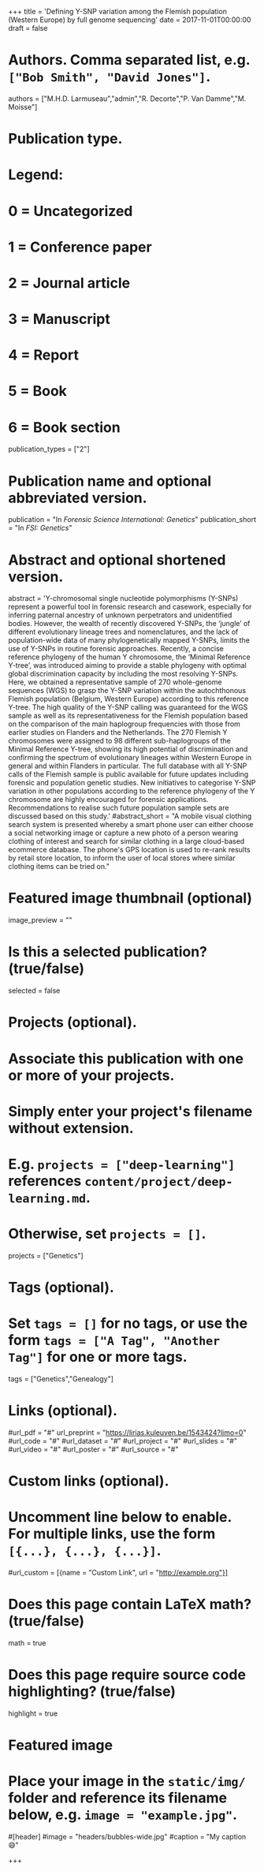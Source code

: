 +++
title = 'Defining Y-SNP variation among the Flemish population (Western Europe) by full genome sequencing'
date = 2017-11-01T00:00:00
draft = false

# Authors. Comma separated list, e.g. `["Bob Smith", "David Jones"]`.
authors = ["M.H.D. Larmuseau","admin","R. Decorte","P. Van Damme","M. Moisse"]

# Publication type.
# Legend:
# 0 = Uncategorized
# 1 = Conference paper
# 2 = Journal article
# 3 = Manuscript
# 4 = Report
# 5 = Book
# 6 = Book section
publication_types = ["2"]

# Publication name and optional abbreviated version.
publication = "In *Forensic Science International: Genetics*"
publication_short = "In *FSI: Genetics*"

# Abstract and optional shortened version.
abstract = 'Y-chromosomal single nucleotide polymorphisms (Y-SNPs) represent a powerful tool in forensic research and casework, especially for inferring paternal ancestry of unknown perpetrators and unidentified bodies. However, the wealth of recently discovered Y-SNPs, the ‘jungle’ of different evolutionary lineage trees and nomenclatures, and the lack of population-wide data of many phylogenetically mapped Y-SNPs, limits the use of Y-SNPs in routine forensic approaches. Recently, a concise reference phylogeny of the human Y chromosome, the ‘Minimal Reference Y-tree’, was introduced aiming to provide a stable phylogeny with optimal global discrimination capacity by including the most resolving Y-SNPs. Here, we obtained a representative sample of 270 whole-genome sequences (WGS) to grasp the Y-SNP variation within the autochthonous Flemish population (Belgium, Western Europe) according to this reference Y-tree. The high quality of the Y-SNP calling was guaranteed for the WGS sample as well as its representativeness for the Flemish population based on the comparison of the main haplogroup frequencies with those from earlier studies on Flanders and the Netherlands. The 270 Flemish Y chromosomes were assigned to 98 different sub-haplogroups of the Minimal Reference Y-tree, showing its high potential of discrimination and confirming the spectrum of evolutionary lineages within Western Europe in general and within Flanders in particular. The full database with all Y-SNP calls of the Flemish sample is public available for future updates including forensic and population genetic studies. New initiatives to categorise Y-SNP variation in other populations according to the reference phylogeny of the Y chromosome are highly encouraged for forensic applications. Recommendations to realise such future population sample sets are discussed based on this study.'
#abstract_short = "A mobile visual clothing search system is presented whereby a smart phone user can either choose a social networking image or capture a new photo of a person wearing clothing of interest and search for similar clothing in a large cloud-based ecommerce database. The phone's GPS location is used to re-rank results by retail store location, to inform the user of local stores where similar clothing items can be tried on."

# Featured image thumbnail (optional)
image_preview = ""

# Is this a selected publication? (true/false)
selected = false

# Projects (optional).
#   Associate this publication with one or more of your projects.
#   Simply enter your project's filename without extension.
#   E.g. `projects = ["deep-learning"]` references `content/project/deep-learning.md`.
#   Otherwise, set `projects = []`.
projects = ["Genetics"]

# Tags (optional).
#   Set `tags = []` for no tags, or use the form `tags = ["A Tag", "Another Tag"]` for one or more tags.
tags = ["Genetics","Genealogy"]

# Links (optional).
#url_pdf = "#"
url_preprint = "https://lirias.kuleuven.be/1543424?limo=0"
#url_code = "#"
#url_dataset = "#"
#url_project = "#"
#url_slides = "#"
#url_video = "#"
#url_poster = "#"
#url_source = "#"

# Custom links (optional).
#   Uncomment line below to enable. For multiple links, use the form `[{...}, {...}, {...}]`.
#url_custom = [{name = "Custom Link", url = "http://example.org"}]

# Does this page contain LaTeX math? (true/false)
math = true

# Does this page require source code highlighting? (true/false)
highlight = true

# Featured image
# Place your image in the `static/img/` folder and reference its filename below, e.g. `image = "example.jpg"`.
#[header]
#image = "headers/bubbles-wide.jpg"
#caption = "My caption :smile:"

+++

